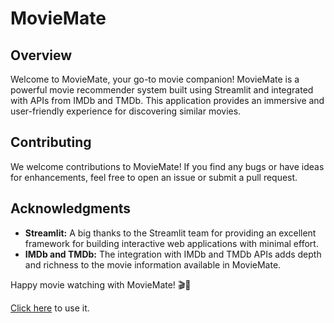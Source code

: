 # MovieMate

## Overview

Welcome to MovieMate, your go-to movie companion! MovieMate is a powerful movie recommender system built using Streamlit and integrated with APIs from IMDb and TMDb. This application provides an immersive and user-friendly experience for discovering similar movies.

## Contributing

We welcome contributions to MovieMate! If you find any bugs or have ideas for enhancements, feel free to open an issue or submit a pull request.

## Acknowledgments

- **Streamlit:** A big thanks to the Streamlit team for providing an excellent framework for building interactive web applications with minimal effort.
- **IMDb and TMDb:** The integration with IMDb and TMDb APIs adds depth and richness to the movie information available in MovieMate.

Happy movie watching with MovieMate! 🎬🍿

[Click here](https://mymoviemate.streamlit.app/) to use it.

